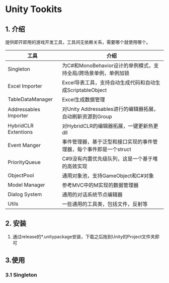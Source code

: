 # Unity Tookits

## 1. 介绍
提供即开即用的游戏开发工具，工具间无依赖关系，需要哪个就使用哪个。

| 工具                  | 介绍                                                         |
| --------------------- | ------------------------------------------------------------ |
| Singleton            | 为C#和MonoBehavior设计的单例模式，支持全局/跨场景单例，单例加锁 |
| Excel Importer        | Excel导表工具，支持自动生成代码和自动生成ScriptableObject    |
| TableDataManager      | Excel生成数据管理                                            |
| Addressables Importer | 对Unity Addressables进行的编辑器拓展，自动刷新资源到Group    |
| HybridCLR Extentions  | 对HybridCLR的编辑器拓展，一键更新热更dll                     |
| Event Manger          | 事件管理器，基于泛型和接口实现的事件管理器，每个事件即是一个struct |
| PriorityQueue         | C#9没有内置优先级队列，这是一个基于堆的高效实现              |
| ObjectPool            | 通用对象池，支持GameObject和C#对象                           |
| Model Manager         | 参考MVC中的M实现的数据管理器                                 |
| Dialog System         | 通用的对话系统节点编辑器                                     |
| Utils                 | 一些通用的工具类，包括文件，反射等                           |

## 2. 安装

1. 通过release的*.unitypackage安装，下载之后拖到Unity的Project文件夹即可



## 3.使用

### 3.1 Singleton
